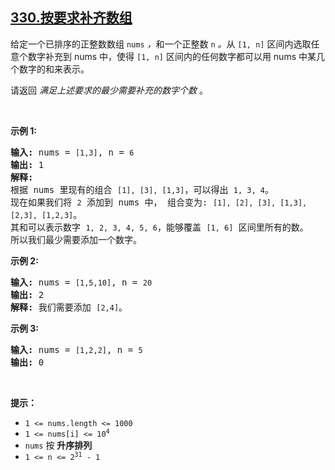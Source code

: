 ## [330.按要求补齐数组](https://leetcode.cn/problems/patching-array/)
<p>给定一个已排序的正整数数组 <code>nums</code>&nbsp;<em>，</em>和一个正整数&nbsp;<code>n</code><em> 。</em>从&nbsp;<code>[1, n]</code>&nbsp;区间内选取任意个数字补充到&nbsp;nums&nbsp;中，使得&nbsp;<code>[1, n]</code>&nbsp;区间内的任何数字都可以用&nbsp;nums&nbsp;中某几个数字的和来表示。</p>

<p>请返回 <em>满足上述要求的最少需要补充的数字个数</em>&nbsp;。</p>

<p>&nbsp;</p>

<p><strong>示例&nbsp;1:</strong></p>

<pre>
<strong>输入: </strong>nums = <code>[1,3]</code>, n = <code>6</code>
<strong>输出: </strong>1 
<strong>解释:</strong>
根据 nums&nbsp;里现有的组合&nbsp;<code>[1], [3], [1,3]</code>，可以得出&nbsp;<code>1, 3, 4</code>。
现在如果我们将&nbsp;<code>2</code>&nbsp;添加到&nbsp;nums 中，&nbsp;组合变为: <code>[1], [2], [3], [1,3], [2,3], [1,2,3]</code>。
其和可以表示数字&nbsp;<code>1, 2, 3, 4, 5, 6</code>，能够覆盖&nbsp;<code>[1, 6]</code>&nbsp;区间里所有的数。
所以我们最少需要添加一个数字。</pre>

<p><strong>示例 2:</strong></p>

<pre>
<strong>输入: </strong>nums = <code>[1,5,10]</code>, n = <code>20</code>
<strong>输出:</strong> 2
<strong>解释: </strong>我们需要添加&nbsp;<code>[2,4]</code>。
</pre>

<p><strong>示例&nbsp;3:</strong></p>

<pre>
<strong>输入: </strong>nums = <code>[1,2,2]</code>, n = <code>5</code>
<strong>输出:</strong> 0
</pre>

<p>&nbsp;</p>

<p><strong>提示：</strong></p>

<ul>
	<li><code>1 &lt;= nums.length &lt;= 1000</code></li>
	<li><code>1 &lt;= nums[i] &lt;= 10<sup>4</sup></code></li>
	<li><code>nums</code>&nbsp;按 <strong>升序排列</strong></li>
	<li><code>1 &lt;= n &lt;= 2<sup>31</sup>&nbsp;- 1</code></li>
</ul>
